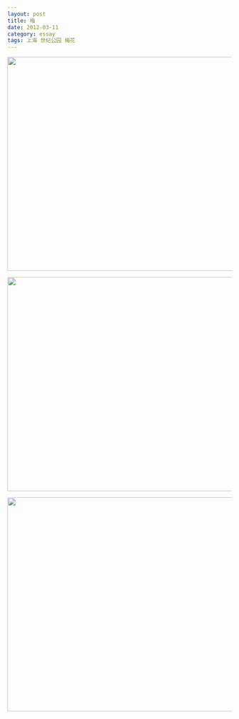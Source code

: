 ```yaml
---
layout: post
title: 梅
date: 2012-03-11
category: essay
tags: 上海 世纪公园 梅花
---
```


<a href="http://www.flickr.com/photos/jiangle/6972332109/" title="Untitled by Jiang Le, on Flickr"><img src="http://farm8.staticflickr.com/7196/6972332109_47fcc411ff_z.jpg" width="640" height="480" alt=""></a>

<a href="http://www.flickr.com/photos/jiangle/6826215916/" title="Untitled by Jiang Le, on Flickr"><img src="http://farm8.staticflickr.com/7050/6826215916_d367d4b638_z.jpg" width="640" height="480" alt=""></a>

<a href="http://www.flickr.com/photos/jiangle/6972337667/" title="Untitled by Jiang Le, on Flickr"><img src="http://farm8.staticflickr.com/7186/6972337667_e7fbe07b31_z.jpg" width="640" height="480" alt=""></a>
